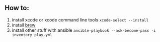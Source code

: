 ## How to:

1. install xcode or xcode command line tools `xcode-select --install`
2. install [brew](https://brew.sh/index_ru)
3. install other stuff with ansible `ansible-playbook --ask-become-pass -i inventory play.yml`
